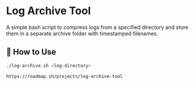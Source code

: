 # Log Archive Tool

A simple bash script to compress logs from a specified directory and store them in a separate archive folder with timestamped filenames.

## 🚀 How to Use

```bash
./log-archive.sh <log-directory>

https://roadmap.sh/projects/log-archive-tool

